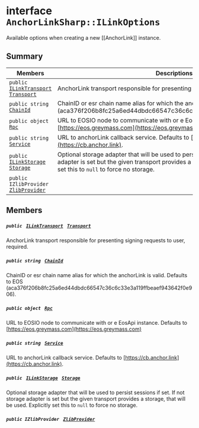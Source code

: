 # interface `AnchorLinkSharp::ILinkOptions` 

Available options when creating a new [[AnchorLink]] instance.

## Summary

 Members                                | Descriptions                                
----------------------------------------|---------------------------------------------
`public ` [`ILinkTransport`](.github/workflows/documentation/md/AnchorLinkSharp.md#interface_anchor_link_sharp_1_1_i_link_transport)` ` [`Transport`](.github/workflows/documentation/md/AnchorLinkSharp.md#interface_anchor_link_sharp_1_1_i_link_options_1a30991ccc65e19ed1c427e915b451637b) | AnchorLink transport responsible for presenting signing requests to user, required.
`public string ` [`ChainId`](.github/workflows/documentation/md/AnchorLinkSharp.md#interface_anchor_link_sharp_1_1_i_link_options_1a4476ef8ec88d45c994accc6d8c4f0da3) | ChainID or esr chain name alias for which the anchorLink is valid. Defaults to EOS (aca376f206b8fc25a6ed44dbdc66547c36c6c33e3a119ffbeaef943642f0e906).
`public object ` [`Rpc`](.github/workflows/documentation/md/AnchorLinkSharp.md#interface_anchor_link_sharp_1_1_i_link_options_1a714dd6bb6ac64d2aa2a83fa16b291041) | URL to EOSIO node to communicate with or e EosApi instance. Defaults to [https://eos.greymass.com](https://eos.greymass.com)
`public string ` [`Service`](.github/workflows/documentation/md/AnchorLinkSharp.md#interface_anchor_link_sharp_1_1_i_link_options_1acb72e8546460cb1b9c63792240f4995a) | URL to anchorLink callback service. Defaults to [https://cb.anchor.link](https://cb.anchor.link).
`public ` [`ILinkStorage`](.github/workflows/documentation/md/AnchorLinkSharp.md#interface_anchor_link_sharp_1_1_i_link_storage)` ` [`Storage`](.github/workflows/documentation/md/AnchorLinkSharp.md#interface_anchor_link_sharp_1_1_i_link_options_1a3198c2558a95eb66553955ab4b579438) | Optional storage adapter that will be used to persist sessions if set. If not storage adapter is set but the given transport provides a storage, that will be used. Explicitly set this to `null` to force no storage.
`public IZlibProvider ` [`ZlibProvider`](.github/workflows/documentation/md/AnchorLinkSharp.md#interface_anchor_link_sharp_1_1_i_link_options_1a27585f060ac5d525b44f9078b53aa32a) | 

## Members

##### `public ` [`ILinkTransport`](.github/workflows/documentation/md/AnchorLinkSharp.md#interface_anchor_link_sharp_1_1_i_link_transport)` ` [`Transport`](.github/workflows/documentation/md/AnchorLinkSharp.md#interface_anchor_link_sharp_1_1_i_link_options_1a30991ccc65e19ed1c427e915b451637b) 

AnchorLink transport responsible for presenting signing requests to user, required.

##### `public string ` [`ChainId`](.github/workflows/documentation/md/AnchorLinkSharp.md#interface_anchor_link_sharp_1_1_i_link_options_1a4476ef8ec88d45c994accc6d8c4f0da3) 

ChainID or esr chain name alias for which the anchorLink is valid. Defaults to EOS (aca376f206b8fc25a6ed44dbdc66547c36c6c33e3a119ffbeaef943642f0e906).

##### `public object ` [`Rpc`](.github/workflows/documentation/md/AnchorLinkSharp.md#interface_anchor_link_sharp_1_1_i_link_options_1a714dd6bb6ac64d2aa2a83fa16b291041) 

URL to EOSIO node to communicate with or e EosApi instance. Defaults to [https://eos.greymass.com](https://eos.greymass.com)

##### `public string ` [`Service`](.github/workflows/documentation/md/AnchorLinkSharp.md#interface_anchor_link_sharp_1_1_i_link_options_1acb72e8546460cb1b9c63792240f4995a) 

URL to anchorLink callback service. Defaults to [https://cb.anchor.link](https://cb.anchor.link).

##### `public ` [`ILinkStorage`](.github/workflows/documentation/md/AnchorLinkSharp.md#interface_anchor_link_sharp_1_1_i_link_storage)` ` [`Storage`](.github/workflows/documentation/md/AnchorLinkSharp.md#interface_anchor_link_sharp_1_1_i_link_options_1a3198c2558a95eb66553955ab4b579438) 

Optional storage adapter that will be used to persist sessions if set. If not storage adapter is set but the given transport provides a storage, that will be used. Explicitly set this to `null` to force no storage.

##### `public IZlibProvider ` [`ZlibProvider`](.github/workflows/documentation/md/AnchorLinkSharp.md#interface_anchor_link_sharp_1_1_i_link_options_1a27585f060ac5d525b44f9078b53aa32a) 

